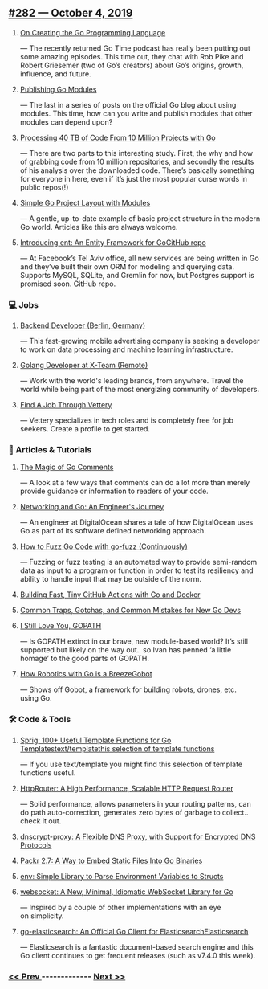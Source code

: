 ## [#282 — October 4, 2019](https://golangweekly.com/issues/282)

1. [On Creating the Go Programming Language](https://golangweekly.com/link/78048/web)

     — The recently returned Go Time podcast has really been putting out some amazing episodes. This time out, they chat with Rob Pike and Robert Griesemer (two of Go’s creators) about Go’s origins, growth, influence, and future.
1. [Publishing Go Modules](https://golangweekly.com/link/78049/web)

     — The last in a series of posts on the official Go blog about using modules. This time, how can you write and publish modules that other modules can depend upon?
1. [Processing 40 TB of Code From 10 Million Projects with Go](https://golangweekly.com/link/78050/web)

     — There are two parts to this interesting study. First, the why and how of grabbing code from 10 million repositories, and secondly the results of his analysis over the downloaded code. There’s basically something for everyone in here, even if it’s just the most popular curse words in public repos(!)
1. [Simple Go Project Layout with Modules](https://golangweekly.com/link/78051/web)

     — A gentle, up-to-date example of basic project structure in the modern Go world. Articles like this are always welcome.
1. [Introducing ent: An Entity Framework for GoGitHub repo](https://golangweekly.com/link/78052/web)

     — At Facebook’s Tel Aviv office, all new services are being written in Go and they’ve built their own ORM for modeling and querying data. Supports MySQL, SQLite, and Gremlin for now, but Postgres support is promised soon. GitHub repo.
### 💻 Jobs

1. [Backend Developer (Berlin, Germany)](https://golangweekly.com/link/78020/web)

     — This fast-growing mobile advertising company is seeking a developer to work on data processing and machine learning infrastructure.
1. [Golang Developer at X-Team (Remote)](https://golangweekly.com/link/78021/web)

     — Work with the world's leading brands, from anywhere. Travel the world while being part of the most energizing community of developers.
1. [Find A Job Through Vettery](https://golangweekly.com/link/78022/web)

     — Vettery specializes in tech roles and is completely free for job seekers. Create a profile to get started.
### 📘 Articles & Tutorials

1. [The Magic of Go Comments](https://golangweekly.com/link/78054/web)

     — A look at a few ways that comments can do a lot more than merely provide guidance or information to readers of your code.
1. [Networking and Go: An Engineer's Journey](https://golangweekly.com/link/78055/web)

     — An engineer at DigitalOcean shares a tale of how DigitalOcean uses Go as part of its software defined networking approach.
1. [How to Fuzz Go Code with go-fuzz (Continuously)](https://golangweekly.com/link/78056/web)

     — Fuzzing or fuzz testing is an automated way to provide semi-random data as input to a program or function in order to test its resiliency and ability to handle input that may be outside of the norm.
1. [Building Fast, Tiny GitHub Actions with Go and Docker](https://golangweekly.com/link/78057/web)

1. [Common Traps, Gotchas, and Common Mistakes for New Go Devs](https://golangweekly.com/link/78058/web)

1. [I Still Love You, GOPATH](https://golangweekly.com/link/78059/web)

     — Is GOPATH extinct in our brave, new module-based world? It’s still supported but likely on the way out.. so Ivan has penned ‘a little homage’ to the good parts of GOPATH.
1. [How Robotics with Go is a BreezeGobot](https://golangweekly.com/link/78060/web)

     — Shows off Gobot, a framework for building robots, drones, etc. using Go.
### 🛠 Code & Tools

1. [Sprig: 100+ Useful Template Functions for Go Templatestext/templatethis selection of template functions](https://golangweekly.com/link/78062/web)

     — If you use text/template you might find this selection of template functions useful.
1. [HttpRouter: A High Performance, Scalable HTTP Request Router](https://golangweekly.com/link/78065/web)

     — Solid performance, allows parameters in your routing patterns, can do path auto-correction, generates zero bytes of garbage to collect.. check it out.
1. [dnscrypt-proxy: A Flexible DNS Proxy, with Support for Encrypted DNS Protocols](https://golangweekly.com/link/78066/web)

1. [Packr 2.7: A Way to Embed Static Files Into Go Binaries](https://golangweekly.com/link/78067/web)

1. [env: Simple Library to Parse Environment Variables to Structs](https://golangweekly.com/link/78068/web)

1. [websocket: A New, Minimal, Idiomatic WebSocket Library for Go](https://golangweekly.com/link/78069/web)

     — Inspired by a couple of other implementations with an eye on simplicity.
1. [go-elasticsearch: An Official Go Client for ElasticsearchElasticsearch](https://golangweekly.com/link/78070/web)

     — Elasticsearch is a fantastic document-based search engine and this Go client continues to get frequent releases (such as v7.4.0 this week).

### [ << Prev ](golangweekly-281.md) ------------- [ Next >> ](golangweekly-283.md)